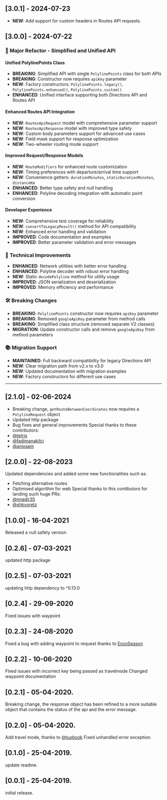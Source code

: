 ## [3.0.1] - 2024-07-23
- **NEW**: Add support for custom headers in Routes API requests.

## [3.0.0] - 2024-07-22

### 🚀 Major Refactor - Simplified and Unified API

#### Unified PolylinePoints Class
- **BREAKING**: Simplified API with single `PolylinePoints` class for both APIs
- **BREAKING**: Constructor now requires `apiKey` parameter
- **NEW**: Factory constructors: `PolylinePoints.legacy()`, `PolylinePoints.enhanced()`, `PolylinePoints.custom()`
- **ENHANCED**: Unified interface supporting both Directions API and Routes API

#### Enhanced Routes API Integration
- **NEW**: `RoutesApiRequest` model with comprehensive parameter support
- **NEW**: `RoutesApiResponse` model with improved type safety
- **NEW**: Custom body parameters support for advanced use cases
- **NEW**: Field mask support for response optimization
- **NEW**: Two-wheeler routing mode support

#### Improved Request/Response Models
- **NEW**: `RouteModifiers` for enhanced route customization
- **NEW**: Timing preferences with departure/arrival time support
- **NEW**: Convenience getters: `durationMinutes`, `staticDurationMinutes`, `distanceKm`
- **ENHANCED**: Better type safety and null handling
- **ENHANCED**: Polyline decoding integration with automatic point conversion

#### Developer Experience
- **NEW**: Comprehensive test coverage for reliability
- **NEW**: `convertToLegacyResult()` method for API compatibility
- **NEW**: Enhanced error handling and validation
- **IMPROVED**: Code documentation and examples
- **IMPROVED**: Better parameter validation and error messages

### 🔧 Technical Improvements
- **ENHANCED**: Network utilities with better error handling
- **ENHANCED**: Polyline decoder with robust error handling
- **NEW**: Static `decodePolyline` method for utility usage
- **IMPROVED**: JSON serialization and deserialization
- **IMPROVED**: Memory efficiency and performance

### 🛠️ Breaking Changes
- **BREAKING**: `PolylinePoints` constructor now requires `apiKey` parameter
- **BREAKING**: Removed `googleApiKey` parameter from method calls
- **BREAKING**: Simplified class structure (removed separate V2 classes)
- **MIGRATION**: Update constructor calls and remove `googleApiKey` from method parameters

### 📚 Migration Support
- **MAINTAINED**: Full backward compatibility for legacy Directions API
- **NEW**: Clear migration path from v2.x to v3.0
- **NEW**: Updated documentation with migration examples
- **NEW**: Factory constructors for different use cases

---

## [2.1.0] - 02-06-2024
- Breaking change,
  `getRouteBetweenCoordinates` now requires a `PolylineRequest` object
- Updated http package
- Bug fixes and general improvements
  Special thanks to these contributors:
- [@tetrix](https://github.com/TetrixGauss)
- [@fadimanakilci](https://github.com/fadimanakilci)
- [@anixsam](https://github.com/anixsam)
## [2.0.0] - 22-08-2023
Updated dependencies and added some new functionalities such as:
- Fetching alternative routes
- Optimised algorithm for web
Special thanks to this contibutors for landing such huge PRs:
- [@nnadir35](https://github.com/nnadir35)
- [@shkvoretz](https://github.com/shkvoretz)
## [1.0.0] - 16-04-2021
Released a null safety version
## [0.2.6] - 07-03-2021
updated http package
## [0.2.5] - 07-03-2021
updating http dependency to ^0.13.0
## [0.2.4] - 29-09-2020
Fixed issues with waypoint
## [0.2.3] - 24-08-2020
Fixed a bug with adding waypoint to request thanks to [EnzoSeason](https://github.com/EnzoSeason)
## [0.2.2] - 10-06-2020
FIxed issues with incorrect key being passed as travelmode
Changed waypoint documentation
## [0.2.1] - 05-04-2020.
Breaking change, the response object has been refined to a more
suitable object that contains the status of the api and the error message.
## [0.2.0] - 05-04-2020.
Add travel mode, thanks to [@tuxbook](https://github.com/tuxbook)
Fixed unhandled error exception.
## [0.1.0] - 25-04-2019.
update readme.
## [0.0.1] - 25-04-2019.
initial release.
